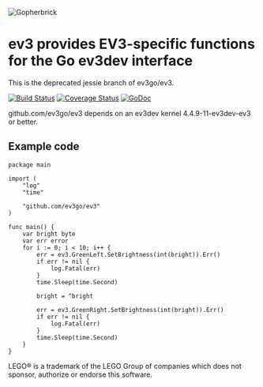 ![Gopherbrick](gopherbrick.png)
# ev3 provides EV3-specific functions for the Go ev3dev interface

This is the deprecated jessie branch of ev3go/ev3.

[![Build Status](https://travis-ci.org/ev3go/ev3.svg?branch=master)](https://travis-ci.org/ev3go/ev3) [![Coverage Status](https://coveralls.io/repos/ev3go/ev3/badge.svg?branch=master&service=github)](https://coveralls.io/github/ev3go/ev3?branch=master) [![GoDoc](https://godoc.org/github.com/ev3go/ev3?status.svg)](https://godoc.org/github.com/ev3go/ev3)

github.com/ev3go/ev3 depends on an ev3dev kernel 4.4.9-11-ev3dev-ev3 or better.

## Example code

```
package main

import (
	"log"
	"time"

	"github.com/ev3go/ev3"
)

func main() {
	var bright byte
	var err error
	for i := 0; i < 10; i++ {
		err = ev3.GreenLeft.SetBrightness(int(bright)).Err()
		if err != nil {
			log.Fatal(err)
		}
		time.Sleep(time.Second)

		bright = ^bright

		err = ev3.GreenRight.SetBrightness(int(bright)).Err()
		if err != nil {
			log.Fatal(err)
		}
		time.Sleep(time.Second)
	}
}
```

LEGO® is a trademark of the LEGO Group of companies which does not sponsor, authorize or endorse this software.
